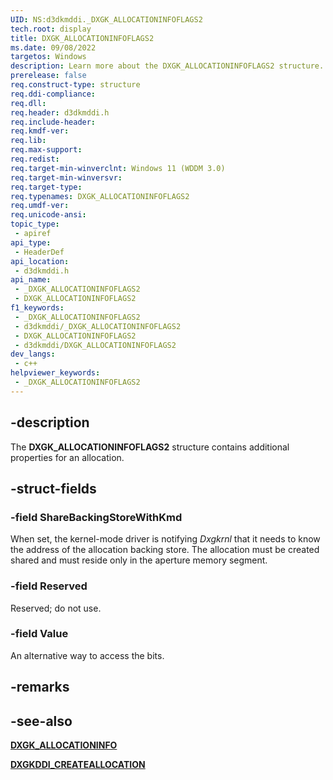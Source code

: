 ```yaml
---
UID: NS:d3dkmddi._DXGK_ALLOCATIONINFOFLAGS2
tech.root: display
title: DXGK_ALLOCATIONINFOFLAGS2
ms.date: 09/08/2022
targetos: Windows
description: Learn more about the DXGK_ALLOCATIONINFOFLAGS2 structure.
prerelease: false
req.construct-type: structure
req.ddi-compliance: 
req.dll: 
req.header: d3dkmddi.h
req.include-header: 
req.kmdf-ver: 
req.lib: 
req.max-support: 
req.redist: 
req.target-min-winverclnt: Windows 11 (WDDM 3.0)
req.target-min-winversvr: 
req.target-type: 
req.typenames: DXGK_ALLOCATIONINFOFLAGS2
req.umdf-ver: 
req.unicode-ansi: 
topic_type:
 - apiref
api_type:
 - HeaderDef
api_location:
 - d3dkmddi.h
api_name:
 - _DXGK_ALLOCATIONINFOFLAGS2
 - DXGK_ALLOCATIONINFOFLAGS2
f1_keywords:
 - _DXGK_ALLOCATIONINFOFLAGS2
 - d3dkmddi/_DXGK_ALLOCATIONINFOFLAGS2
 - DXGK_ALLOCATIONINFOFLAGS2
 - d3dkmddi/DXGK_ALLOCATIONINFOFLAGS2
dev_langs:
 - c++
helpviewer_keywords:
 - _DXGK_ALLOCATIONINFOFLAGS2
---
```


## -description

The **DXGK_ALLOCATIONINFOFLAGS2** structure contains additional properties for an allocation.

## -struct-fields

### -field ShareBackingStoreWithKmd

When set, the kernel-mode driver is notifying *Dxgkrnl* that it needs to know the address of the allocation backing store. The allocation must be created shared and must reside only in the aperture memory segment.

### -field Reserved

Reserved; do not use.

### -field Value

An alternative way to access the bits.

## -remarks

## -see-also

[**DXGK_ALLOCATIONINFO**](ns-d3dkmddi-_dxgk_allocationinfo.md)

[**DXGKDDI_CREATEALLOCATION**](nc-d3dkmddi-dxgkddi_createallocation.md)
